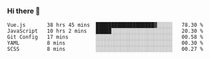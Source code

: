 ### Hi there 👋

<!--
**xin-code/Xin-code** is a ✨ _special_ ✨ repository because its `README.md` (this file) appears on your GitHub profile.

Here are some ideas to get you started:
<!--START_SECTION:waka-->
```text
Vue.js       38 hrs 45 mins  ███████████████████▓░░░░░   78.30 % 
JavaScript   10 hrs 2 mins   █████░░░░░░░░░░░░░░░░░░░░   20.30 % 
Git Config   17 mins         ░░░░░░░░░░░░░░░░░░░░░░░░░   00.58 % 
YAML         8 mins          ░░░░░░░░░░░░░░░░░░░░░░░░░   00.30 % 
SCSS         8 mins          ░░░░░░░░░░░░░░░░░░░░░░░░░   00.27 % 
```
<!--END_SECTION:waka-->
